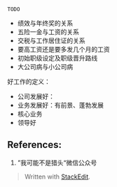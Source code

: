 `TODO`

*	绩效与年终奖的关系
*	五险一金与工资的关系
*	交税与工作居住证的关系
*	要高工资还是要多发几个月的工资
*	初始职级设定及职级晋升路线
*	大公司病与小公司病

好工作的定义：

* 公司发展好：
* 业务发展好：有前景、蓬勃发展
* 核心业务
* 领导好

## References:

1.  ”我可能不是猎头“微信公众号


> Written with [StackEdit](https://stackedit.io/).
